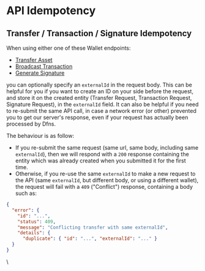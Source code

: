 # API Idempotency

## Transfer / Transaction / Signature Idempotency

When using either one of these Wallet endpoints:

* [Transfer Asset](../api-docs/wallets/transfer-asset-from-wallet.md)
* [Broadcast Transaction](../api-docs/wallets/broadcast-transaction-from-wallet/)
* [Generate Signature](../api-docs/wallets/generate-signature-from-wallet/)

you can optionally specify an `externalId` in the request body. This can be helpful for you if you want to create an ID on your side before the request, and store it on the created entity (Transfer Request, Transaction Request, Signature Request), in the `externalId` field. It can also be helpful if you need to re-submit the same API call, in case a network error (or other) prevented you to get our server's response, even if your request has actually been processed by Dfns.&#x20;

The behaviour is as follow:

* If you re-submit the same request (same url, same body, including same `externalId`), then we will respond with a `200` response containing the entity which was already created when you submitted it for the first time.
* Otherwise, if you re-use the same `externalId` to make a new request to the API (same `externalId`, but different body, or using a different wallet), the request will fail with a `409` ("Conflict") response, containing a body such as:

```json
{
  "error": {
    "id": "...",
    "status": 409,
    "message": "Conflicting transfer with same externalId",
    "details": {
      "duplicate": { "id": "...", "externalId": "..." }
  }
}
```

\

